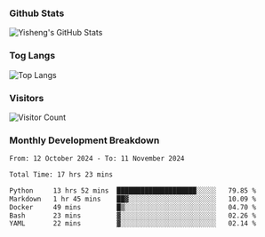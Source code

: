 ### Github Stats
![Yisheng's GitHub Stats](https://github-readme-stats-9qabuvhk1-gongyisheng.vercel.app/api?username=gongyisheng&count_private=true&show_icons=true)
### Tog Langs
![Top Langs](https://github-readme-stats-9qabuvhk1-gongyisheng.vercel.app/api/top-langs/?username=gongyisheng&layout=compact)
### Visitors
![Visitor Count](https://profile-counter.glitch.me/gongyisheng/count.svg)
### Monthly Development Breakdown
<!--START_SECTION:waka-->

```txt
From: 12 October 2024 - To: 11 November 2024

Total Time: 17 hrs 23 mins

Python     13 hrs 52 mins  ████████████████████░░░░░   79.85 %
Markdown   1 hr 45 mins    ██▓░░░░░░░░░░░░░░░░░░░░░░   10.09 %
Docker     49 mins         █▒░░░░░░░░░░░░░░░░░░░░░░░   04.70 %
Bash       23 mins         ▓░░░░░░░░░░░░░░░░░░░░░░░░   02.26 %
YAML       22 mins         ▓░░░░░░░░░░░░░░░░░░░░░░░░   02.14 %
```

<!--END_SECTION:waka-->
